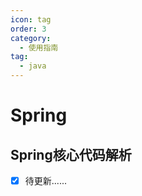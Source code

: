 ```yaml
---
icon: tag
order: 3
category:
  - 使用指南
tag:
  - java
---
```


# Spring

## Spring核心代码解析

- [x] 待更新......